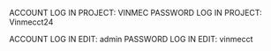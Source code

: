 ACCOUNT LOG IN PROJECT: VINMEC
PASSWORD LOG IN PROJECT: Vinmecct24

ACCOUNT LOG IN EDIT: admin
PASSWORD LOG IN EDIT: vinmecct
